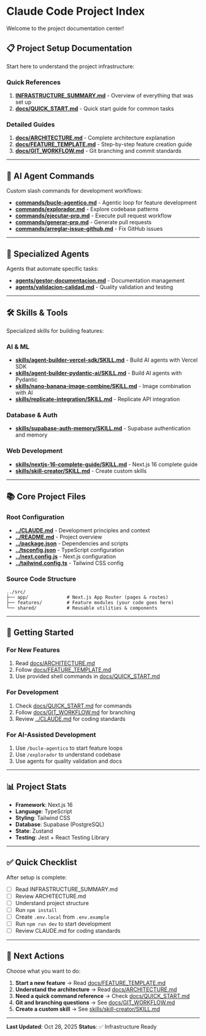 # Claude Code Project Index

Welcome to the project documentation center!

## 📋 Project Setup Documentation

Start here to understand the project infrastructure:

### Quick References
1. **[INFRASTRUCTURE_SUMMARY.md](./INFRASTRUCTURE_SUMMARY.md)** - Overview of everything that was set up
2. **[docs/QUICK_START.md](./docs/QUICK_START.md)** - Quick start guide for common tasks

### Detailed Guides
1. **[docs/ARCHITECTURE.md](./docs/ARCHITECTURE.md)** - Complete architecture explanation
2. **[docs/FEATURE_TEMPLATE.md](./docs/FEATURE_TEMPLATE.md)** - Step-by-step feature creation guide
3. **[docs/GIT_WORKFLOW.md](./docs/GIT_WORKFLOW.md)** - Git branching and commit standards

---

## 🤖 AI Agent Commands

Custom slash commands for development workflows:

- **[commands/bucle-agentico.md](./commands/bucle-agentico.md)** - Agentic loop for feature development
- **[commands/explorador.md](./commands/explorador.md)** - Explore codebase patterns
- **[commands/ejecutar-prp.md](./commands/ejecutar-prp.md)** - Execute pull request workflow
- **[commands/generar-prp.md](./commands/generar-prp.md)** - Generate pull requests
- **[commands/arreglar-issue-github.md](./commands/arreglar-issue-github.md)** - Fix GitHub issues

---

## 🎯 Specialized Agents

Agents that automate specific tasks:

- **[agents/gestor-documentacion.md](./agents/gestor-documentacion.md)** - Documentation management
- **[agents/validacion-calidad.md](./agents/validacion-calidad.md)** - Quality validation and testing

---

## 🛠️ Skills & Tools

Specialized skills for building features:

### AI & ML
- **[skills/agent-builder-vercel-sdk/SKILL.md](./skills/agent-builder-vercel-sdk/SKILL.md)** - Build AI agents with Vercel SDK
- **[skills/agent-builder-pydantic-ai/SKILL.md](./skills/agent-builder-pydantic-ai/SKILL.md)** - Build AI agents with Pydantic
- **[skills/nano-banana-image-combine/SKILL.md](./skills/nano-banana-image-combine/SKILL.md)** - Image combination with AI
- **[skills/replicate-integration/SKILL.md](./skills/replicate-integration/SKILL.md)** - Replicate API integration

### Database & Auth
- **[skills/supabase-auth-memory/SKILL.md](./skills/supabase-auth-memory/SKILL.md)** - Supabase authentication and memory

### Web Development
- **[skills/nextjs-16-complete-guide/SKILL.md](./skills/nextjs-16-complete-guide/SKILL.md)** - Next.js 16 complete guide
- **[skills/skill-creator/SKILL.md](./skills/skill-creator/SKILL.md)** - Create custom skills

---

## 📚 Core Project Files

### Root Configuration
- **[../CLAUDE.md](../CLAUDE.md)** - Development principles and context
- **[../README.md](../README.md)** - Project overview
- **[../package.json](../package.json)** - Dependencies and scripts
- **[../tsconfig.json](../tsconfig.json)** - TypeScript configuration
- **[../next.config.js](../next.config.js)** - Next.js configuration
- **[../tailwind.config.ts](../tailwind.config.ts)** - Tailwind CSS config

### Source Code Structure
```
../src/
├── app/              # Next.js App Router (pages & routes)
├── features/         # Feature modules (your code goes here)
└── shared/           # Reusable utilities & components
```

---

## 🚀 Getting Started

### For New Features
1. Read [docs/ARCHITECTURE.md](./docs/ARCHITECTURE.md)
2. Follow [docs/FEATURE_TEMPLATE.md](./docs/FEATURE_TEMPLATE.md)
3. Use provided shell commands in [docs/QUICK_START.md](./docs/QUICK_START.md)

### For Development
1. Check [docs/QUICK_START.md](./docs/QUICK_START.md) for commands
2. Follow [docs/GIT_WORKFLOW.md](./docs/GIT_WORKFLOW.md) for branching
3. Review [../CLAUDE.md](../CLAUDE.md) for coding standards

### For AI-Assisted Development
1. Use `/bucle-agentico` to start feature loops
2. Use `/explorador` to understand codebase
3. Use agents for quality validation and docs

---

## 📊 Project Stats

- **Framework**: Next.js 16
- **Language**: TypeScript
- **Styling**: Tailwind CSS
- **Database**: Supabase (PostgreSQL)
- **State**: Zustand
- **Testing**: Jest + React Testing Library

---

## ✅ Quick Checklist

After setup is complete:

- [ ] Read INFRASTRUCTURE_SUMMARY.md
- [ ] Review ARCHITECTURE.md
- [ ] Understand project structure
- [ ] Run `npm install`
- [ ] Create `.env.local` from `.env.example`
- [ ] Run `npm run dev` to start development
- [ ] Review CLAUDE.md for coding standards

---

## 🎯 Next Actions

Choose what you want to do:

1. **Start a new feature** → Read [docs/FEATURE_TEMPLATE.md](./docs/FEATURE_TEMPLATE.md)
2. **Understand the architecture** → Read [docs/ARCHITECTURE.md](./docs/ARCHITECTURE.md)
3. **Need a quick command reference** → Check [docs/QUICK_START.md](./docs/QUICK_START.md)
4. **Git and branching questions** → See [docs/GIT_WORKFLOW.md](./docs/GIT_WORKFLOW.md)
5. **Create a custom skill** → See [skills/skill-creator/SKILL.md](./skills/skill-creator/SKILL.md)

---

**Last Updated**: Oct 28, 2025
**Status**: ✅ Infrastructure Ready
